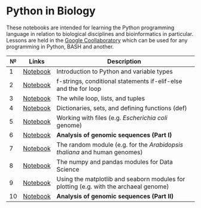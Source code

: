 # Python in Biology

These notebooks are intended for learning the Python programming language in relation to biological disciplines and bioinformatics in particular. Lessons are held in the [Google Coollaboratory](https://colab.research.google.com/) which can be used for any programming in Python, BASH and another.

| № | Links | Description | 
| ----------- | ----------- | ----------- | 
| 1 | [Notebook]() | Introduction to Python and variable types | 
| 2 | [Notebook]() | f-strings, conditional statements if-elif-else and the for loop | 
| 3 | [Notebook]() | The while loop, lists, and tuples |
| 4 | [Notebook]() | Dictionaries, sets, and defining functions (def) | 
| 5 | [Notebook]() | Working with files (e.g. _Escherichia coli_ genome) | 
| 6 | [Notebook]() | **Analysis of genomic sequences (Part I)** | 
| 7 | [Notebook]() | The random module (e.g. for the _Arabidopsis thaliana_ and human genomes) | 
| 8 | [Notebook]() | The numpy and pandas modules for Data Science | 
| 9 | [Notebook]() | Using the matplotlib and seaborn modules for plotting (e.g. with the archaeal genome) | 
| 10 | [Notebook]() | **Analysis of genomic sequences (Part II)** | 

